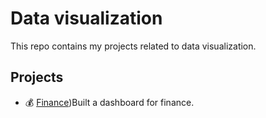 # Data visualization
This repo contains my projects related to data visualization.

## Projects

- 💰 [Finance](https://github.com/vieiralaura/data-visualization))Built a dashboard for finance.
